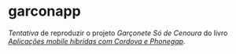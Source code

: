 # garconapp
_Tentativa_ de reproduzir o projeto *Garçonete Só de Cenoura* do livro *[Aplicações mobile híbridas com Cordova e Phonegap](https://www.casadocodigo.com.br/products/livro-cordova-phonegap)*.
